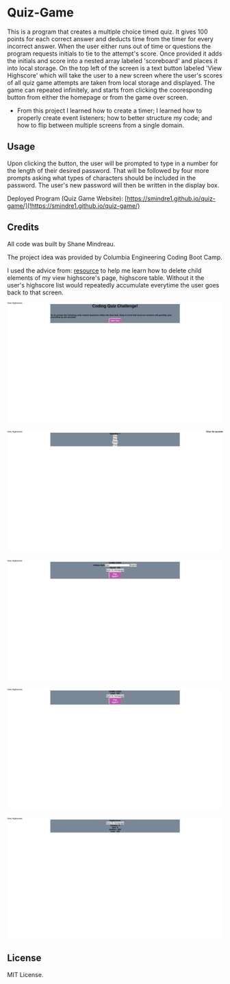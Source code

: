 # Quiz-Game

This is a program that creates a multiple choice timed quiz. It gives 100 points for each correct answer and deducts time from the timer for every incorrect answer. When the user either runs out of time or questions the program requests initials to tie to the attempt's score. Once provided it adds the initials and score into a nested array labeled 'scoreboard' and places it into local storage. On the top left of the screen is a text button labeled 'View Highscore' which will take the user to a new screen where the user's scores of all quiz game attempts are taken from local storage and displayed. The game can repeated infinitely, and starts from clicking the cooresponding button from either the homepage or from the game over screen.

- From this project I learned how to create a timer; I learned how to properly create event listeners; how to better structure my code; and how to flip between multiple screens from a single domain.

## Usage

Upon clicking the button, the user will be prompted to type in a number for the length of their desired password. That will be followed by four more prompts asking what types of characters should be included in the password. The user's new password will then be written in the display box.

Deployed Program (Quiz Game Website): [https://smindre1.github.io/quiz-game/](!https://smindre1.github.io/quiz-game/)

## Credits

All code was built by Shane Mindreau.

The project idea was provided by Columbia Engineering Coding Boot Camp.

I used the advice from: [resource](!https://stackoverflow.com/questions/3955229/remove-all-child-elements-of-a-dom-node-in-javascript) to help me learn how to delete child elements of my view highscore's page, highscore table. Without it the user's highscore list would repeatedly accumulate everytime the user goes back to that screen.

![Homepage Display](./Assets/images/Homepage.png)

![Question Display](./Assets/images/Question-Display.png)

![Game Over Display (1)](./Assets/images/Game-Over-Page-1.png)

![Game Over Display (2)](./Assets/images/Game-Over-Page-2.png)

![Highscore Page Display](./Assets/images/Highscore-Page.png)

## License

MIT License.
